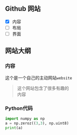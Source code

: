 ## Github 网站
- [x] 内容
- [ ] 布局
- [ ] 界面
## 网站大纲
### 内容
这个是一个自己的主动网站`website`
> 这个网站包含了很多有趣的\
> 内容
### Python代码
```python
import numpy as np
a = np.zeroz((3,3), np.uint8)
print(a)
```